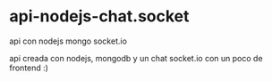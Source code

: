 # api-nodejs-chat.socket
api con nodejs mongo socket.io

api creada con nodejs, mongodb y un chat socket.io con un poco de frontend :)
